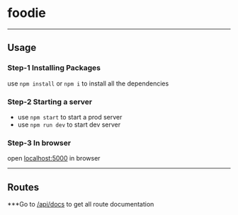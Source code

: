 # foodie
----
## Usage

### Step-1 Installing Packages
use ```npm install``` or ```npm i``` to install all the dependencies

### Step-2 Starting a server

* use ```npm start``` to start a prod server
* use ```npm run dev``` to start dev server

### Step-3 In browser
open [localhost:5000](http://localhost:5000/) in browser

----
## Routes
***Go to [/api/docs](http://localhost:5000/api/docs/) to get all route documentation
